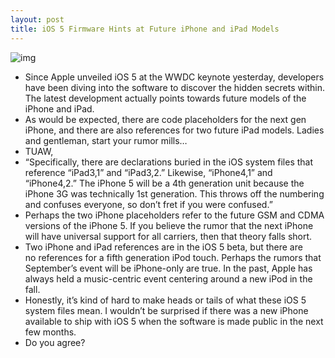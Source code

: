 ```yaml
---
layout: post
title: iOS 5 Firmware Hints at Future iPhone and iPad Models
---
```

![img](http://media.idownloadblog.com/wp-content/uploads/2011/06/iOS-5-SDK.png)
* Since Apple unveiled iOS 5 at the WWDC keynote yesterday, developers have been diving into the software to discover the hidden secrets within. The latest development actually points towards future models of the iPhone and iPad.
* As would be expected, there are code placeholders for the next gen iPhone, and there are also references for two future iPad models. Ladies and gentleman, start your rumor mills…
* TUAW,
* “Specifically, there are declarations buried in the iOS system files that reference “iPad3,1” and “iPad3,2.” Likewise, “iPhone4,1” and “iPhone4,2.” The iPhone 5 will be a 4th generation unit because the iPhone 3G was technically 1st generation. This throws off the numbering and confuses everyone, so don’t fret if you were confused.”
* Perhaps the two iPhone placeholders refer to the future GSM and CDMA versions of the iPhone 5. If you believe the rumor that the next iPhone will have universal support for all carriers, then that theory falls short.
* Two iPhone and iPad references are in the iOS 5 beta, but there are no references for a fifth generation iPod touch. Perhaps the rumors that September’s event will be iPhone-only are true. In the past, Apple has always held a music-centric event centering around a new iPod in the fall.
* Honestly, it’s kind of hard to make heads or tails of what these iOS 5 system files mean. I wouldn’t be surprised if there was a new iPhone available to ship with iOS 5 when the software is made public in the next few months.
* Do you agree?

